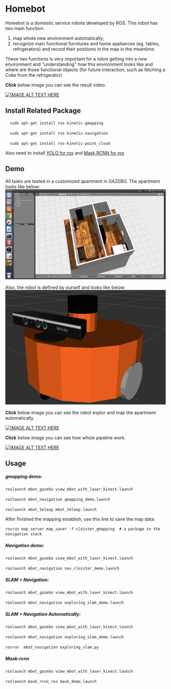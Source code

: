 # Homebot

Homebot is a domestic service robots developed by ROS. This robot has two main function:
1. map whole new environment automatically; 
2. recognize main functional furnitures and home appliances (eg. tables, refrigerators) and record their positions in the map in the meantime. 

These two functions is very important for a robot getting into a new environment and "understanding" how this environment looks like and where are those functional objects (for future interaction, such as fetching a Coke from the refrigerator)

__**Click**__ below image you can see the result video.

[![IMAGE ALT TEXT HERE](https://img.youtube.com/vi/lAih0WwKcEY/0.jpg)](https://www.youtube.com/watch?v=lAih0WwKcEY)

## Install Related Package

```
  sudo apt-get install ros-kinetic-gmapping

  sudo apt-get install ros-kinetic-navigation

  sudo apt-get install ros-kinetic-point_cloud
```

Also need to install [YOLO for ros](https://github.com/leggedrobotics/darknet_ros) and [Mask RCNN for ros](https://github.com/qixuxiang/mask_rcnn_ros)

## Demo
All tasks are tested in a customized apartment in GAZEBO. The apartment looks like below:
![](/images/apartment.png)

Also, the robot is defined by ourself and looks like below:
![](/images/robot.png)

__**Click**__ below image you can see the robot explor and map the apartment automatically.

[![IMAGE ALT TEXT HERE](https://img.youtube.com/vi/DRGliFoOi40/0.jpg)](https://www.youtube.com/watch?v=DRGliFoOi40)

__**Click**__ below image you can see how whole pipeline work.

[![IMAGE ALT TEXT HERE](https://img.youtube.com/vi/XHkAjr_L9BU/0.jpg)](https://www.youtube.com/watch?v=XHkAjr_L9BU)


## Usage

##### gmapping demo:
```
roslaunch mbot_gazebo view_mbot_with_laser_kinect.launch

roslaunch mbot_navigation gmapping_demo.launch  

roslaunch mbot_teleop mbot_teleop.launch 
```

After finished the mapping establish, use this line to save the map data:

```
rosrun map_server map_saver -f cloister_gmapping  # a package in the navigation stack
```
##### Navigation demo:
```
roslaunch mbot_gazebo view_mbot_with_laser_kinect.launch

roslaunch mbot_navigation nav_cloister_demo.launch
```
##### SLAM + Navigation: 
```
roslaunch mbot_gazebo view_mbot_with_laser_kinect.launch

roslaunch mbot_navigation exploring_slam_demo.launch
```
##### SLAM + Navigation Automatically:
```
roslaunch mbot_gazebo view_mbot_with_laser_kinect.launch

roslaunch mbot_navigation exploring_slam_demo.launch

rosrun  mbot_navigation exploring_slam.py
```
##### Mask-rcnn
```
roslaunch mbot_gazebo view_mbot_with_laser_kinect.launch

roslaunch mask_rcnn_ros mask_demo.launch
```


